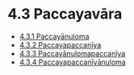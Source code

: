 

# 4.3 Paccayavāra

* [4.3.1 Paccayānuloma](4.3/4.3.1.md)
* [4.3.2 Paccayapaccanīya](4.3/4.3.2.md)
* [4.3.3 Paccayānulomapaccanīya](4.3/4.3.3.md)
* [4.3.4 Paccayapaccanīyānuloma](4.3/4.3.4.md)



